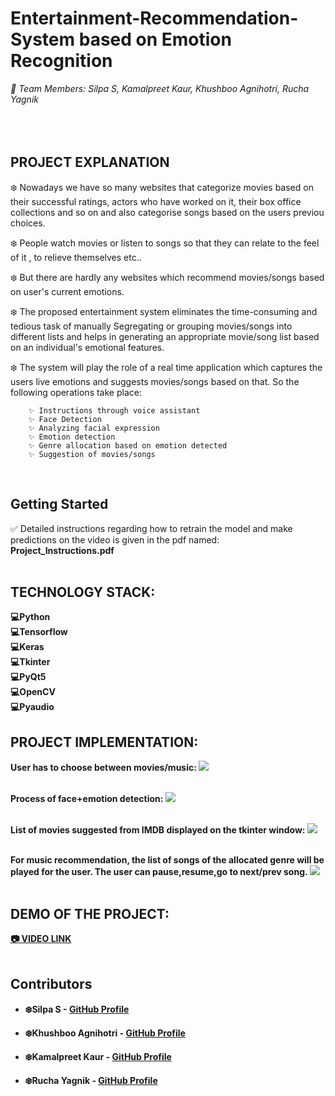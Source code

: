 # Entertainment-Recommendation-System based on Emotion Recognition
<i>
 🙋 Team Members: Silpa S, Kamalpreet Kaur, Khushboo Agnihotri, Rucha Yagnik
</i>
<br></br>
<br></br>

## PROJECT EXPLANATION
❄️ Nowadays we have so many websites that categorize movies based on their successful
ratings, actors who have worked on it, their box office collections and so on and also categorise songs based on the users previou choices.

❄️ People watch movies or listen to songs so that they can relate to the feel of it , to relieve themselves etc..


❄️ But there are hardly any
websites which recommend movies/songs based on user's current emotions. 

❄️ The proposed entertainment system eliminates the
time-consuming and tedious task of manually Segregating or grouping movies/songs into different
lists and helps in generating an appropriate movie/song list based on an individual's emotional
features.


❄️ The system will play the role of a real time application which
captures the users live emotions and suggests movies/songs based on that. So the following
operations take place:

        ✨ Instructions through voice assistant
        ✨ Face Detection
        ✨ Analyzing facial expression
        ✨ Emotion detection
        ✨ Genre allocation based on emotion detected
        ✨ Suggestion of movies/songs

<br>

## Getting Started

✅ Detailed instructions regarding how to retrain the model and make predictions on the video is given in the pdf named: <b>Project_Instructions.pdf<b>
<br></br>

## TECHNOLOGY STACK:
💻Python<br>
💻Tensorflow<br>
💻Keras<br>
💻Tkinter<br>
💻PyQt5<br>
💻OpenCV<br>
💻Pyaudio<br>

## PROJECT IMPLEMENTATION:

<b>User has to choose between movies/music:<b>
<img src="https://github.com/SheCodes-IEEE-CIS-GHRCE/Entertainment-Recommendation-System/blob/main/screenshots/image%20(1).png"></img>
<br></br>

<b>Process of face+emotion detection:<b>
<img src="https://github.com/SheCodes-IEEE-CIS-GHRCE/Entertainment-Recommendation-System/blob/main/screenshots/image%20(2).png"></img>
 <br></br>
 
<b>List of movies suggested from IMDB displayed on the tkinter window:<b>
<img src="https://github.com/SheCodes-IEEE-CIS-GHRCE/Entertainment-Recommendation-System/blob/main/screenshots/image%20(3).png"></img>
 <br></br>
 
<b>For music recommendation, the list of songs of the allocated genre will be played for the user. The user can pause,resume,go to next/prev song.<b>
<img src="https://github.com/SheCodes-IEEE-CIS-GHRCE/Entertainment-Recommendation-System/blob/main/screenshots/image%20(5).png"></img>
 <br></br>
 
## DEMO OF THE PROJECT:
<a href="https://drive.google.com/file/d/1_ZWGnRcMsms9bYHfSvjEfJnBI4_gT7Us/view?usp=sharing"> 📷 VIDEO LINK </a>
<br></br>




## Contributors

* **❄️Silpa S** - [GitHub Profile](https://github.com/silpasreeni99)

* **❄️Khushboo Agnihotri** - [GitHub Profile](https://github.com/khushbooagnihotri)

* **❄️Kamalpreet Kaur** - [GitHub Profile](https://github.com/kamal-kaur04)

* **❄️Rucha Yagnik** - [GitHub Profile](https://github.com/RuchaYagnik)

